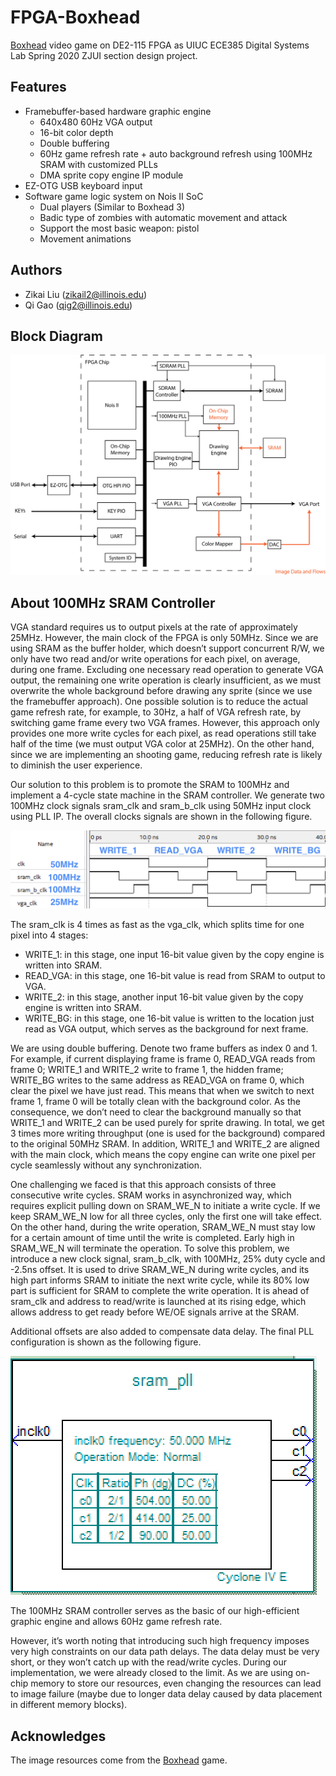 # FPGA-Boxhead

[Boxhead](https://www.crazymonkeygames.com/series/Boxhead-Series.php) video game on DE2-115 FPGA as UIUC ECE385 Digital Systems Lab Spring 2020 ZJUI section design project.

## Features

* Framebuffer-based hardware graphic engine
  * 640x480 60Hz VGA output
  * 16-bit color depth
  * Double buffering
  * 60Hz game refresh rate + auto background refresh using 100MHz SRAM with customized PLLs
  * DMA sprite copy engine IP module
* EZ-OTG USB keyboard input
* Software game logic system on Nois II SoC
  * Dual players (Similar to Boxhead 3)
  * Badic type of zombies with automatic movement and attack
  * Support the most basic weapon: pistol
  * Movement animations

## Authors

* Zikai Liu (zikail2@illinois.edu)
* Qi Gao (qig2@illinois.edu)

## Block Diagram

![Block Diagram](resources/block_diagram.png)

## About 100MHz SRAM Controller

VGA standard requires us to output pixels at the rate of approximately 25MHz. However, the main clock of the FPGA is only 50MHz. Since we are using SRAM as the buffer holder, which doesn’t support concurrent R/W, we only have two read and/or write operations for each pixel, on average, during one frame. Excluding one necessary read operation to generate VGA output, the remaining one write operation is clearly insufficient, as we must overwrite the whole background before drawing any sprite (since we use the framebuffer approach). One possible solution is to reduce the actual game refresh rate, for example, to 30Hz, a half of VGA refresh rate, by switching game frame every two VGA frames. However, this approach only provides one more write cycles for each pixel, as read operations still take half of the time (we must output VGA color at 25MHz). On the other hand, since we are implementing an shooting game, reducing refresh rate is likely to diminish the user experience.

Our solution to this problem is to promote the SRAM to 100MHz and implement a 4-cycle state machine in the SRAM controller. We generate two 100MHz clock signals sram_clk and sram_b_clk using 50MHz input clock using PLL IP. The overall clocks signals are shown in the following figure.

![All Clocks](resources/pll_cycles.png)

The sram_clk is 4 times as fast as the vga_clk, which splits time for one pixel into 4 stages:
* WRITE_1: in this stage, one input 16-bit value given by the copy engine is written into SRAM.
* READ_VGA: in this stage, one 16-bit value is read from SRAM to output to VGA.
* WRITE_2: in this stage, another input 16-bit value given by the copy engine is written into SRAM.
* WRITE_BG: in this stage, one 16-bit value is written to the location just read as VGA output, which serves as the background for next frame.

We are using double buffering. Denote two frame buffers as index 0 and 1. For example, if current displaying frame is frame 0, READ_VGA reads from frame 0; WRITE_1 and WRITE_2 write to frame 1, the hidden frame; WRITE_BG writes to the same address as READ_VGA on frame 0, which clear the pixel we have just read. This means that when we switch to next frame 1, frame 0 will be totally clean with the background color. As the consequence, we don’t need to clear the background manually so that WRITE_1 and WRITE_2 can be used purely for sprite drawing. In total, we get 3 times more writing throughput (one is used for the background) compared to the original 50MHz SRAM. In addition, WRITE_1 and WRITE_2 are aligned with the main clock, which means the copy engine can write one pixel per cycle seamlessly without any synchronization.

One challenging we faced is that this approach consists of three consecutive write cycles. SRAM works in asynchronized way, which requires explicit pulling down on SRAM_WE_N to initiate a write cycle. If we keep SRAM_WE_N low for all three cycles, only the first one will take effect. On the other hand, during the write operation, SRAM_WE_N must stay low for a certain amount of time until the write is completed. Early high in SRAM_WE_N will terminate the operation. To solve this problem, we introduce a new clock signal, sram_b_clk, with 100MHz, 25% duty cycle and -2.5ns offset. It is used to drive SRAM_WE_N during write cycles, and its high part informs SRAM to initiate the next write cycle, while its 80% low part is sufficient for SRAM to complete the write operation. It is ahead of sram_clk and address to read/write is launched at its rising edge, which allows address to get ready before WE/OE signals arrive at the SRAM.

Additional offsets are also added to compensate data delay. The final PLL configuration is shown as the following figure.

![PLL Configuration](resources/pll.png)

The 100MHz SRAM controller serves as the basic of our high-efficient graphic engine and allows 60Hz game refresh rate. 

However, it’s worth noting that introducing such high frequency imposes very high constraints on our data path delays. The data delay must be very short, or they won’t catch up with the read/write cycles. During our implementation, we were already closed to the limit. As we are using on-chip memory to store our resources, even changing the resources can lead to image failure (maybe due to longer data delay caused by data placement in different memory blocks).

## Acknowledges
The image resources come from the [Boxhead](https://www.crazymonkeygames.com/series/Boxhead-Series.php) game.

